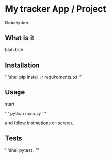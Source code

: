 # My tracker App / Project

Decsription


##  What is it 

blah blah

## Installation

'''shell 
pip install -r requirements.txt 
'''

## Usage

start

'''
python main.py
'''

and follow instructions on screen.

## Tests

'''shell
pytest .
'''
